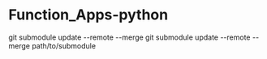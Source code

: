 # Function_Apps-python
git submodule update --remote --merge
git submodule update --remote --merge path/to/submodule
